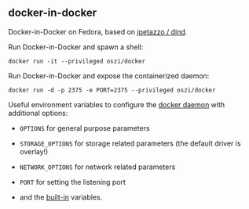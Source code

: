 ## docker-in-docker

Docker-in-Docker on Fedora, based on [jpetazzo / dind](https://github.com/jpetazzo/dind).

Run Docker-in-Docker and spawn a shell:

```
docker run -it --privileged oszi/docker
```

Run Docker-in-Docker and expose the containerized daemon:

```
docker run -d -p 2375 -e PORT=2375 --privileged oszi/docker
```

Useful environment variables to configure the [docker daemon] with additional options:

 * `OPTIONS` for general purpose parameters

 * `STORAGE_OPTIONS` for storage related parameters (the default driver is overlay!)

 * `NETWORK_OPTIONS` for network related parameters

 * `PORT` for setting the listening port

 * and the [built-in] variables.

[docker daemon]:https://docs.docker.com/reference/commandline/daemon/
[built-in]:https://docs.docker.com/reference/commandline/cli/#environment-variables

